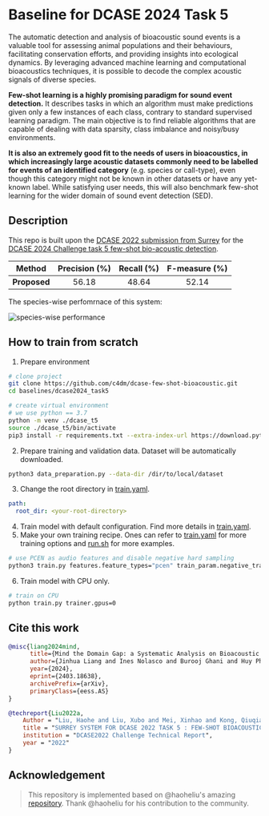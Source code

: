 # Baseline for DCASE 2024 Task 5

The automatic detection and analysis of bioacoustic sound events is a valuable tool for assessing animal populations and their behaviours, facilitating conservation efforts, and providing insights into ecological dynamics. By leveraging advanced machine learning and computational bioacoustics techniques, it is possible to decode the complex acoustic signals of diverse species.

**Few-shot learning is a highly promising paradigm for sound event detection.** It describes tasks in which an algorithm must make predictions given only a few instances of each class, contrary to standard supervised learning paradigm. The main objective is to find reliable algorithms that are capable of dealing with data sparsity, class imbalance and noisy/busy environments.

**It is also an extremely good fit to the needs of users in bioacoustics, in which increasingly large acoustic datasets commonly need to be labelled for events of an identified category** (e.g. species or call-type), even though this category might not be known in other datasets or have any yet-known label. While satisfying user needs, this will also benchmark few-shot learning for the wider domain of sound event detection (SED).

## Description

This repo is built upon the [DCASE 2022 submission from Surrey](https://github.com/haoheliu/DCASE_2022_Task_5) for the [DCASE 2024 Challenge task 5 few-shot bio-acoustic detection](https://dcase.community/challenge2023/task-few-shot-bioacoustic-event-detection).


|    Method    | Precision (%) | Recall (%) | F-measure (%) |
| :----------: | :-----------: | :--------: | :-----------: |
| **Proposed** |     56.18     |   48.64   |     52.14     |

The species-wise perfomrnace of this system:

![species-wise performance](assets/species-wise_performance.png)

## How to train from scratch

1. Prepare environment

```bash
# clone project
git clone https://github.com/c4dm/dcase-few-shot-bioacoustic.git
cd baselines/dcase2024_task5

# create virtual environment
# we use python == 3.7
python -m venv ./dcase_t5
source ./dcase_t5/bin/activate
pip3 install -r requirements.txt --extra-index-url https://download.pytorch.org/whl/cu113
```

2. Prepare training and validation data. Dataset will be automatically downloaded.

```bash
python3 data_preparation.py --data-dir /dir/to/local/dataset
```

3. Change the root directory in [train.yaml](config/train.yaml).

```yaml
path:
  root_dir: <your-root-directory>
```

4. Train model with default configuration. Find more details in [train.yaml](config/train.yaml).
5. Make your own training recipe. Ones can refer to [train.yaml](config/train.yaml) for more training options and [run.sh](run.sh) for more examples.

```bash
# use PCEN as audio features and disable negative hard sampling
python3 train.py features.feature_types="pcen" train_param.negative_train_contrast=false
```

6. Train model with CPU only.

```bash
# train on CPU
python train.py trainer.gpus=0
```

## Cite this work

```bibtex
@misc{liang2024mind,
      title={Mind the Domain Gap: a Systematic Analysis on Bioacoustic Sound Event Detection}, 
      author={Jinhua Liang and Ines Nolasco and Burooj Ghani and Huy Phan and Emmanouil Benetos and Dan Stowell},
      year={2024},
      eprint={2403.18638},
      archivePrefix={arXiv},
      primaryClass={eess.AS}
}

@techreport{Liu2022a,
    Author = "Liu, Haohe and Liu, Xubo and Mei, Xinhao and Kong, Qiuqiang and Wang, Wenwu and Plumbley, Mark D",
    title = "SURREY SYSTEM FOR DCASE 2022 TASK 5 : FEW-SHOT BIOACOUSTIC EVENT DETECTION WITH SEGMENT-LEVEL METRIC LEARNING",
    institution = "DCASE2022 Challenge Technical Report",
    year = "2022"
}
```

## Acknowledgement

> This repository is implemented based on @haoheliu's amazing [repository](https://github.com/haoheliu/DCASE_2022_Task_5). Thank @haoheliu for his contribution to the community.
